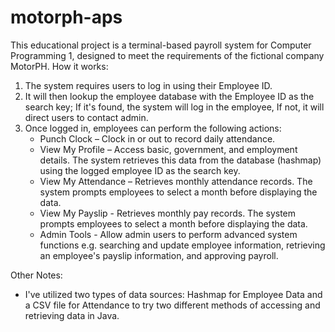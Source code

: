 # motorph-aps
This educational project is a terminal-based payroll system for Computer Programming 1, designed to meet the requirements of the fictional company MotorPH.
How it works:
1. The system requires users to log in using their Employee ID.
2. It will then lookup the employee database with the Employee ID as the search key; If it's found, the system will log in the employee, If not, it will direct users to contact admin.
3. Once logged in, employees can perform the following actions:
    - Punch Clock – Clock in or out to record daily attendance.
    - View My Profile – Access basic, government, and employment details. The system retrieves this data from the database (hashmap) using the logged employee ID as the search key.
    - View My Attendance – Retrieves monthly attendance records. The system prompts employees to select a month before displaying the data.
    - View My Payslip - Retrieves monthly pay records. The system prompts employees to select a month before displaying the data.
    - Admin Tools - Allow admin users to perform advanced system functions e.g. searching and update employee information, retrieving an employee's payslip information, and approving payroll.

Other Notes:
- I've utilized two types of data sources: Hashmap for Employee Data and a CSV file for Attendance to try two different methods of accessing and retrieving data in Java.
